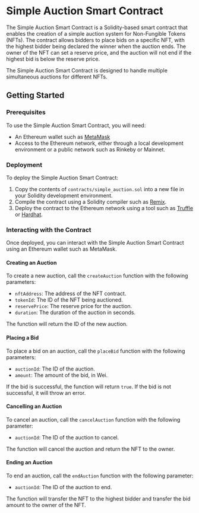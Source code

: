 # Simple Auction Smart Contract

The Simple Auction Smart Contract is a Solidity-based smart contract that enables the creation of a simple auction system for Non-Fungible Tokens (NFTs). The contract allows bidders to place bids on a specific NFT, with the highest bidder being declared the winner when the auction ends. The owner of the NFT can set a reserve price, and the auction will not end if the highest bid is below the reserve price.

The Simple Auction Smart Contract is designed to handle multiple simultaneous auctions for different NFTs.

## Getting Started

### Prerequisites

To use the Simple Auction Smart Contract, you will need:

- An Ethereum wallet such as [MetaMask](https://metamask.io/)
- Access to the Ethereum network, either through a local development environment or a public network such as Rinkeby or Mainnet.

### Deployment

To deploy the Simple Auction Smart Contract:

1. Copy the contents of `contracts/simple_auction.sol` into a new file in your Solidity development environment.
2. Compile the contract using a Solidity compiler such as [Remix](https://remix.ethereum.org/).
3. Deploy the contract to the Ethereum network using a tool such as [Truffle](https://www.trufflesuite.com/truffle) or [Hardhat](https://hardhat.org/).

### Interacting with the Contract

Once deployed, you can interact with the Simple Auction Smart Contract using an Ethereum wallet such as MetaMask.

#### Creating an Auction

To create a new auction, call the `createAuction` function with the following parameters:

- `nftAddress`: The address of the NFT contract.
- `tokenId`: The ID of the NFT being auctioned.
- `reservePrice`: The reserve price for the auction.
- `duration`: The duration of the auction in seconds.

The function will return the ID of the new auction.

#### Placing a Bid

To place a bid on an auction, call the `placeBid` function with the following parameters:

- `auctionId`: The ID of the auction.
- `amount`: The amount of the bid, in Wei.

If the bid is successful, the function will return `true`. If the bid is not successful, it will throw an error.

#### Cancelling an Auction

To cancel an auction, call the `cancelAuction` function with the following parameter:

- `auctionId`: The ID of the auction to cancel.

The function will cancel the auction and return the NFT to the owner.

#### Ending an Auction

To end an auction, call the `endAuction` function with the following parameter:

- `auctionId`: The ID of the auction to end.

The function will transfer the NFT to the highest bidder and transfer the bid amount to the owner of the NFT.

